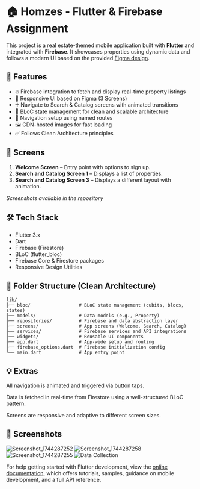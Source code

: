 # 🏠 Homzes - Flutter & Firebase Assignment

This project is a real estate-themed mobile application built with **Flutter** and integrated with **Firebase**. It showcases properties using dynamic data and follows a modern UI based on the provided [Figma design](https://www.figma.com/design/4OLYEBnjUdpa5mKKnXsTvb/Homzes-No-Image).

## 📱 Features

- 🔥 Firebase integration to fetch and display real-time property listings
- 🎯 Responsive UI based on Figma (3 Screens)
- ➕ Navigate to Search & Catalog screens with animated transitions
- 🧱 BLoC state management for clean and scalable architecture
- 🧭 Navigation setup using named routes
- 🖼️ CDN-hosted images for fast loading
- ✅ Follows Clean Architecture principles

## 🚀 Screens

1. **Welcome Screen** – Entry point with options to sign up.
2. **Search and Catalog Screen 1** – Displays a list of properties.
3. **Search and Catalog Screen 3** – Displays a different layout with animation.

_Screenshots available in the repository_

## 🛠️ Tech Stack

- Flutter 3.x
- Dart
- Firebase (Firestore)
- BLoC (flutter_bloc)
- Firebase Core & Firestore packages
- Responsive Design Utilities


## 📂 Folder Structure (Clean Architecture)

```
lib/
├── bloc/                  # BLoC state management (cubits, blocs, states)
├── models/                # Data models (e.g., Property)
├── repositories/          # Firebase and data abstraction layer
├── screens/               # App screens (Welcome, Search, Catalog)
├── services/              # Firebase services and API integrations
├── widgets/               # Reusable UI components
├── app.dart               # App-wide setup and routing
├── firebase_options.dart  # Firebase initialization config
└── main.dart              # App entry point

```

## 💡 Extras

All navigation is animated and triggered via button taps.

Data is fetched in real-time from Firestore using a well-structured BLoC pattern.

Screens are responsive and adaptive to different screen sizes.

## 📸 Screenshots


![Screenshot_1744287252](https://github.com/user-attachments/assets/44e8816e-0936-4f67-a767-14b16642660d)
![Screenshot_1744287258](https://github.com/user-attachments/assets/75b1a869-7a80-4592-ae8a-de38b83c72a1)
![Screenshot_1744287255](https://github.com/user-attachments/assets/8e83674b-ed27-4773-b21c-3d1a2c95a70d)
![Data Collection](https://github.com/user-attachments/assets/795eed92-26f4-40f7-9ab3-ea7c8f3e843b)




For help getting started with Flutter development, view the
[online documentation](https://docs.flutter.dev/), which offers tutorials,
samples, guidance on mobile development, and a full API reference.

